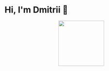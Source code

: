 # Hi, I'm Dmitrii 👋
<p align='center'>
  <a href="https://t.me/dimal_xeev">
    <img height=150 src="https://img.shields.io/badge/Telegram-2CA5E0?style=for-the-badge&logo=telegram&logoColor=white"/>
  </a>
</p>
